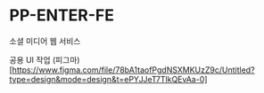# PP-ENTER-FE
소셜 미디어 웹 서비스

공용 UI 작업
(피그마)[https://www.figma.com/file/78bA1taofPgdNSXMKUzZ9c/Untitled?type=design&mode=design&t=ePYJJeT7TlkQEvAa-0]